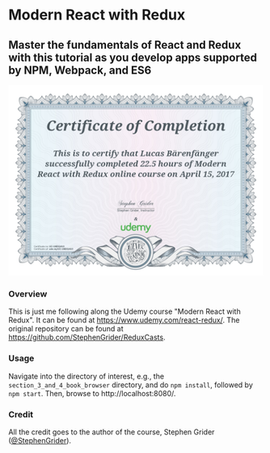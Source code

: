 # Modern React with Redux

## Master the fundamentals of React and Redux with this tutorial as you develop apps supported by NPM, Webpack, and ES6

![Certificate](UC-U6EIQ4U3.jpg)

### Overview

This is just me following along the Udemy course "Modern React with Redux". It can be found at https://www.udemy.com/react-redux/. The original repository can be found at https://github.com/StephenGrider/ReduxCasts.

### Usage

Navigate into the directory of interest, e.g., the `section_3_and_4_book_browser` directory, and do `npm install`, followed by `npm start`. Then, browse to http://localhost:8080/.

### Credit

All the credit goes to the author of the course, Stephen Grider ([@StephenGrider](https://github.com/StephenGrider/)).
